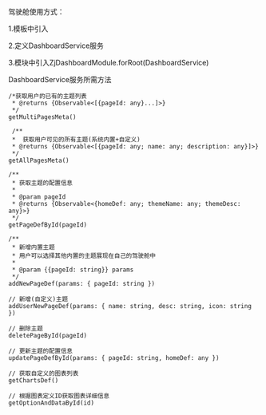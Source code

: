 驾驶舱使用方式：


1.模板中引入<zj-dashboard></zj-dashboard>

2.定义DashboardService服务

3.模块中引入ZjDashboardModule.forRoot(DashboardService) 


DashboardService服务所需方法

    /*获取用户的已有的主题列表
     * @returns {Observable<[{pageId: any}...]>}
     */
    getMultiPagesMeta() 

     /**
     *  获取用户可见的所有主题(系统内置+自定义)
     * @returns {Observable<[{pageId: any; name: any; description: any}]>}
     */
    getAllPagesMeta()

    /**
     * 获取主题的配置信息
     *
     * @param pageId
     * @returns {Observable<{homeDef: any; themeName: any; themeDesc: any}>}
     */
    getPageDefById(pageId)

    /**
     * 新增内置主题
     * 用户可以选择其他内置的主题展现在自己的驾驶舱中
     *
     * @param {{pageId: string}} params
     */
    addNewPageDef(params: { pageId: string }) 

    // 新增(自定义)主题
    addUserNewPageDef(params: { name: string, desc: string, icon: string }) 
       
    // 删除主题
    deletePageById(pageId)

    // 更新主题的配置信息
    updatePageDefById(params: { pageId: string, homeDef: any })

    // 获取自定义的图表列表
    getChartsDef() 

    // 根据图表定义ID获取图表详细信息
    getOptionAndDataById(id)
